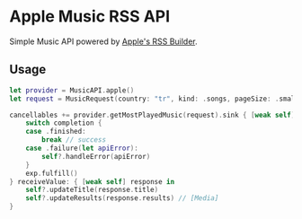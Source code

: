 # Apple Music RSS API

Simple Music API powered by [Apple's RSS Builder](https://rss.applemarketingtools.com/).

## Usage

```swift
let provider = MusicAPI.apple()
let request = MusicRequest(country: "tr", kind: .songs, pageSize: .small)

cancellables += provider.getMostPlayedMusic(request).sink { [weak self] completion in
    switch completion {
    case .finished:
        break // success
    case .failure(let apiError):
        self?.handleError(apiError)
    }
    exp.fulfill()
} receiveValue: { [weak self] response in
    self?.updateTitle(response.title)
    self?.updateResults(response.results) // [Media]
}
```
